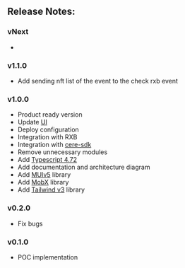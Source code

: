 ## Release Notes:

### vNext

-

### v1.1.0

- Add sending nft list of the event to the check rxb event

### v1.0.0

- Product ready version
- Update [UI](https://www.figma.com/file/RPVqtcGiw2QJanXeKVBszP/QR-Scanner?node-id=0%3A1&mode=dev)
- Deploy configuration
- Integration with RXB
- Integration with [cere-sdk](https://github.com/cere-io/sdk-js)
- Remove unnecessary modules
- Add [Typescript 4.72](https://www.typescriptlang.org/docs/handbook/release-notes/typescript-4-7.html)
- Add documentation and architecture diagram
- Add [MUIv5](https://mui.com) library
- Add [MobX](https://mobx.js.org) library
- Add [Tailwind v3](https://tailwindcss.com) library

### v0.2.0

- Fix bugs

### v0.1.0

- POC implementation
